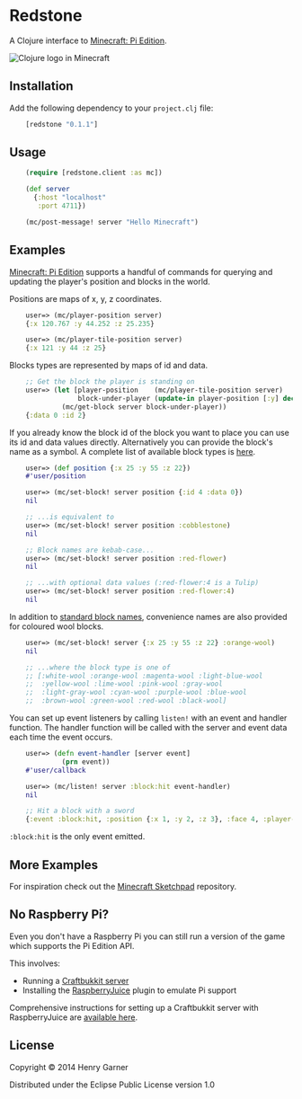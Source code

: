 # Redstone

A Clojure interface to [Minecraft: Pi Edition](http://pi.minecraft.net/).

![Clojure logo in Minecraft](https://raw.githubusercontent.com/henrygarner/redstone/master/doc/images/clojure-logo.png)

## Installation

Add the following dependency to your `project.clj` file:

```clojure
    [redstone "0.1.1"]
```

## Usage

```clojure
    (require [redstone.client :as mc])

    (def server
      {:host "localhost"
       :port 4711})

    (mc/post-message! server "Hello Minecraft")
```

## Examples

[Minecraft: Pi Edition](http://pi.minecraft.net/) supports a handful of commands for querying and updating the player's position and blocks in the world.

Positions are maps of x, y, z coordinates.

```clojure
    user=> (mc/player-position server)
	{:x 120.767 :y 44.252 :z 25.235}

    user=> (mc/player-tile-position server)
	{:x 121 :y 44 :z 25}
```

Blocks types are represented by maps of id and data.

```clojure
    ;; Get the block the player is standing on
    user=> (let [player-position    (mc/player-tile-position server)
	             block-under-player (update-in player-position [:y] dec)]
             (mc/get-block server block-under-player))
    {:data 0 :id 2}
```

If you already know the block id of the block you want to place you can use its id and data values directly. Alternatively you can provide the block's name as a symbol. A complete list of available block types is [here](http://minecraft.gamepedia.com/Data_values/Block_IDs).

```clojure
    user=> (def position {:x 25 :y 55 :z 22})
	#'user/position

    user=> (mc/set-block! server position {:id 4 :data 0})
	nil

    ;; ...is equivalent to
	user=> (mc/set-block! server position :cobblestone)
	nil

	;; Block names are kebab-case...
	user=> (mc/set-block! server position :red-flower)
	nil

	;; ...with optional data values (:red-flower:4 is a Tulip)
	user=> (mc/set-block! server position :red-flower:4)
	nil
```

In addition to [standard block names](http://minecraft.gamepedia.com/Data_values/Block_IDs), convenience names are also provided for coloured wool blocks.

```clojure
    user=> (mc/set-block! server {:x 25 :y 55 :z 22} :orange-wool)
	nil

    ;; ...where the block type is one of
    ;; [:white-wool :orange-wool :magenta-wool :light-blue-wool
	;;	:yellow-wool :lime-wool :pink-wool :gray-wool
	;;	:light-gray-wool :cyan-wool :purple-wool :blue-wool
	;;	:brown-wool :green-wool :red-wool :black-wool]
```

You can set up event listeners by calling `listen!` with an event and handler function. The handler function will be called with the server and event data each time the event occurs.

```clojure
    user=> (defn event-handler [server event]
             (prn event))
    #'user/callback

    user=> (mc/listen! server :block:hit event-handler)
    nil

    ;; Hit a block with a sword
	{:event :block:hit, :position {:x 1, :y 2, :z 3}, :face 4, :player-id 10}
```

`:block:hit` is the only event emitted.

## More Examples

For inspiration check out the [Minecraft Sketchpad](https://github.com/henrygarner/minecraft-sketchpad) repository.


## No Raspberry Pi?

Even you don't have a Raspberry Pi you can still run a version of the game which supports the Pi Edition API.

This involves:

* Running a [Craftbukkit server](http://dl.bukkit.org/)
* Installing the [RaspberryJuice](http://dev.bukkit.org/bukkit-plugins/raspberryjuice/) plugin to emulate Pi support

Comprehensive instructions for setting up a Craftbukkit server with RaspberryJuice are [available here](http://blog.lostbearlabs.com/2013/04/25/using-the-minecraft-api-without-a-raspberry-pi-craftbukkit-and-raspberryjuice/).

## License

Copyright © 2014 Henry Garner

Distributed under the Eclipse Public License version 1.0
